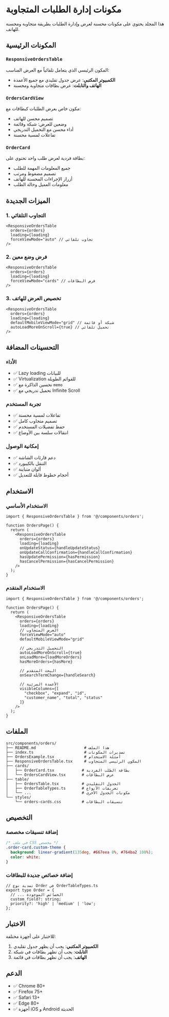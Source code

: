 # مكونات إدارة الطلبات المتجاوبة

هذا المجلد يحتوي على مكونات محسنة لعرض وإدارة الطلبات بطريقة متجاوبة ومحسنة للهاتف.

## المكونات الرئيسية

### `ResponsiveOrdersTable`
المكون الرئيسي الذي يتعامل تلقائياً مع العرض المناسب:
- **الكمبيوتر المكتبي**: عرض جدول تقليدي مع جميع الأعمدة
- **الهاتف والتابلت**: عرض بطاقات متجاوبة ومحسنة

### `OrdersCardView`
مكون خاص بعرض الطلبات كبطاقات مع:
- تصميم محسن للهاتف
- وضعين للعرض: شبكة وقائمة
- أداء محسن مع التحميل التدريجي
- تفاعلات لمسية محسنة

### `OrderCard`
بطاقة فردية لعرض طلب واحد تحتوي على:
- جميع المعلومات المهمة للطلب
- تصميم مضغوط ومرتب
- أزرار الإجراءات المحسنة للهاتف
- معلومات العميل وحالة الطلب

## الميزات الجديدة

### 1. التجاوب التلقائي
```tsx
<ResponsiveOrdersTable
  orders={orders}
  loading={loading}
  forceViewMode="auto" // تجاوب تلقائي
/>
```

### 2. فرض وضع معين
```tsx
<ResponsiveOrdersTable
  orders={orders}
  loading={loading}
  forceViewMode="cards" // فرض البطاقات
/>
```

### 3. تخصيص العرض للهاتف
```tsx
<ResponsiveOrdersTable
  orders={orders}
  loading={loading}
  defaultMobileViewMode="grid" // شبكة أو قائمة
  autoLoadMoreOnScroll={true} // تحميل تلقائي
/>
```

## التحسينات المضافة

### الأداء
- ✅ Lazy loading للبيانات
- ✅ Virtualization للقوائم الطويلة
- ✅ تحسين الذاكرة مع `memo`
- ✅ تحميل تدريجي مع Infinite Scroll

### تجربة المستخدم
- ✅ تفاعلات لمسية محسنة
- ✅ تصميم متجاوب كامل
- ✅ حفظ تفضيلات المستخدم
- ✅ انتقالات سلسة بين الأوضاع

### إمكانية الوصول
- ✅ دعم قارئات الشاشة
- ✅ التنقل بالكيبورد
- ✅ ألوان متباينة
- ✅ أحجام خطوط قابلة للتعديل

## الاستخدام

### الاستخدام الأساسي
```tsx
import { ResponsiveOrdersTable } from '@/components/orders';

function OrdersPage() {
  return (
    <ResponsiveOrdersTable
      orders={orders}
      loading={loading}
      onUpdateStatus={handleUpdateStatus}
      onUpdateCallConfirmation={handleCallConfirmation}
      hasUpdatePermission={hasPermission}
      hasCancelPermission={hasCancelPermission}
    />
  );
}
```

### الاستخدام المتقدم
```tsx
import { ResponsiveOrdersTable } from '@/components/orders';

function OrdersPage() {
  return (
    <ResponsiveOrdersTable
      orders={orders}
      loading={loading}
      // العرض المتجاوب
      forceViewMode="auto"
      defaultMobileViewMode="grid"
      
      // التحميل التدريجي
      autoLoadMoreOnScroll={true}
      onLoadMore={loadMoreOrders}
      hasMoreOrders={hasMore}
      
      // البحث المتقدم
      onSearchTermChange={handleSearch}
      
      // الأعمدة المرئية
      visibleColumns={[
        "checkbox", "expand", "id", 
        "customer_name", "total", "status"
      ]}
    />
  );
}
```

## الملفات

```
src/components/orders/
├── README.md                     # هذا الملف
├── index.ts                      # تصديرات المكونات
├── OrdersExample.tsx             # أمثلة الاستخدام
├── ResponsiveOrdersTable.tsx     # المكون الرئيسي المتجاوب
├── cards/
│   ├── OrderCard.tsx            # بطاقة الطلب الفردية
│   └── OrdersCardView.tsx       # عرض البطاقات
├── table/
│   ├── OrdersTable.tsx          # الجدول التقليدي
│   ├── OrderTableTypes.ts       # تعريفات الأنواع
│   └── ...                      # مكونات الجدول الأخرى
└── styles/
    └── orders-cards.css         # تنسيقات البطاقات
```

## التخصيص

### إضافة تنسيقات مخصصة
```css
/* في ملف CSS مخصص */
.order-card.custom-theme {
  background: linear-gradient(135deg, #667eea 0%, #764ba2 100%);
  color: white;
}
```

### إضافة خصائص جديدة للبطاقات
```tsx
// تمديد نوع Order في OrderTableTypes.ts
export type Order = {
  // ... الخصائص الموجودة
  custom_field?: string;
  priority?: 'high' | 'medium' | 'low';
};
```

## الاختبار

للاختبار على أجهزة مختلفة:

1. **الكمبيوتر المكتبي**: يجب أن يظهر جدول تقليدي
2. **التابلت**: يجب أن تظهر بطاقات في شبكة
3. **الهاتف**: يجب أن تظهر بطاقات في قائمة

## الدعم

- ✅ Chrome 80+
- ✅ Firefox 75+
- ✅ Safari 13+
- ✅ Edge 80+
- ✅ أجهزة iOS و Android الحديثة
